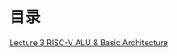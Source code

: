 # 目录
[Lecture 3 RISC-V ALU & Basic Architecture](https://north-muse-5c9.notion.site/Lecture-3-RISC-V-ALU-Basic-Architecture-11f6f9aee7a0800bb1c6c6be8a1ac000)